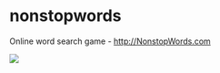 nonstopwords
============

Online word search game - http://NonstopWords.com

<img src="https://www.dropbox.com/s/toahxw70w3p7xta/new-wordsearch.jpg" />
